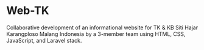 # Web-TK
Collaborative development of an informational website for TK &amp; KB Siti Hajar Karangploso Malang Indonesia by a 3-member team using HTML, CSS, JavaScript, and Laravel stack.
